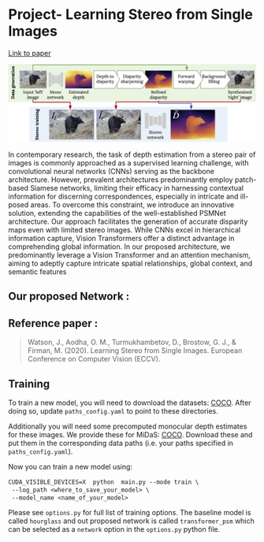 # Project- Learning Stereo from Single Images
[Link to paper](https://arxiv.org/abs/2008.01484)  

<p align="center">
  <img src="assets/method.png" alt="Overview of our stereo data generation approach" width="600" />
</p>

In contemporary research, the task of depth estimation from a stereo pair of images is commonly approached
as a supervised learning challenge, with convolutional neural
networks (CNNs) serving as the backbone architecture. However, prevalent architectures predominantly employ patch-based
Siamese networks, limiting their efficacy in harnessing contextual information for discerning correspondences, especially in
intricate and ill-posed areas. To overcome this constraint, we
introduce an innovative solution, extending the capabilities of the
well-established PSMNet architecture. Our approach facilitates
the generation of accurate disparity maps even with limited stereo
images. While CNNs excel in hierarchical information capture,
Vision Transformers offer a distinct advantage in comprehending
global information. In our proposed architecture, we predominantly leverage a Vision Transformer and an attention mechanism, aiming to adeptly capture intricate spatial relationships,
global context, and semantic features

## Our proposed Network :


## Reference paper : 
> Watson, J., Aodha, O. M., Turmukhambetov, D., Brostow, G. J., & Firman, M. (2020). Learning Stereo from Single Images. European Conference on Computer Vision (ECCV).

## Training

To train a new model, you will need to download the datasets: 
[COCO](https://github.com/nightrome/cocostuff). After doing so, update `paths_config.yaml` to point to these directories.
 
 Additionally you will need some precomputed monocular depth estimates for these images. 
 We provide these for MiDaS: [COCO](https://storage.googleapis.com/niantic-lon-static/research/stereo-from-mono/data/mscoco.zip).
 Download these and put them in the corresponding data paths (i.e. your paths specified in `paths_config.yaml`).
 
 Now you can train a new model using:
 ```
CUDA_VISIBLE_DEVICES=X  python  main.py --mode train \
  --log_path <where_to_save_your_model> \
  --model_name <name_of_your_model>

```
Please see `options.py` for full list of training options.
The baseline model is called `hourglass` and out proposed network is called `transformer_psm` which can be selected as a `network` option in the `options.py` python file. 

